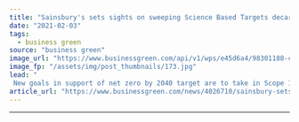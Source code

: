 ```yaml
---
title: "Sainsbury's sets sights on sweeping Science Based Targets decarbonisation plan"
date: "2021-02-03"
tags: 
  - business green
source: "business green"
image_url: "https://www.businessgreen.com/api/v1/wps/e45d6a4/98301188-cd88-4b9b-8ebd-02107b5de77d/1/sainsburys-store-185x114.jpg"
image_fp: "/assets/img/post_thumbnails/173.jpg"
lead: "
 New goals in support of net zero by 2040 target are to take in Scope 1, 2, and 3 emissions ..."
article_url: "https://www.businessgreen.com/news/4026710/sainsbury-sets-sights-sweeping-science-targets-decarbonisation-plan"
---
```


---
